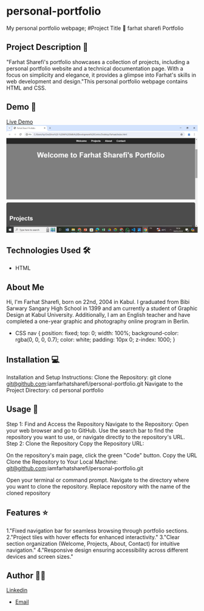 # personal-portfolio
My personal portfolio webpage;
#Project Title 🚀
farhat sharefi Portfolio

## Project Description 📝

"Farhat Sharefi's portfolio showcases a collection of projects, including a personal portfolio website and a technical documentation page. With a focus on simplicity and elegance, it provides a glimpse into Farhat's skills in web development and design."This personal portfolio webpage contains HTML and CSS.

## Demo 📸
[Live Demo]( https://iamfarhatsharefi.github.io/personal-portfolio/)
![Screenshot](./WhatsApp%20Image%202024-05-30%20at%2008.30.23_dbb175f2.jpg)

## Technologies Used 🛠️


- HTML
<section id="about">
    <h2>About Me</h2>
    <p>
      Hi, I'm Farhat Sharefi, born on 22nd, 2004 in Kabul. I graduated from Bibi Sarwary Sangary High School in 1399 
      and am currently a student of Graphic Design at Kabul University. Additionally, I am an English teacher and 
      have completed a one-year graphic and photography online program in Berlin.
    </p>
  </section>

- CSS
nav {
  position: fixed;
  top: 0;
  width: 100%;
  background-color: rgba(0, 0, 0, 0.7);
  color: white;
  padding: 10px 0;
  z-index: 1000;
}

## Installation 💻

Installation and Setup Instructions:
Clone the Repository:
git clone git@github.com:iamfarhatsharefi/personal-portfolio.git
Navigate to the Project Directory:
cd personal portfolio


## Usage 🎯

Step 1: Find and Access the Repository
Navigate to the Repository:
Open your web browser and go to GitHub.
Use the search bar to find the repository you want to use, or navigate directly to the repository's URL.
Step 2: Clone the Repository
Copy the Repository URL:

On the repository's main page, click the green "Code" button.
Copy the URL 
Clone the Repository to Your Local Machine:
git@github.com:iamfarhatsharefi/personal-portfolio.git

Open your terminal or command prompt.
Navigate to the directory where you want to clone the repository.
Replace repository with the name of the cloned repository

## Features ⭐
1."Fixed navigation bar for seamless browsing through portfolio sections.
2."Project tiles with hover effects for enhanced interactivity."
3."Clear section organization (Welcome, Projects, About, Contact) for intuitive navigation."
4."Responsive design ensuring accessibility across different devices and screen sizes."

## Author 👩‍💻
[Linkedin](https://www.linkedin.com/in/farhat-sharefi-13a101309?utm_source=share&utm_campaign=share_via&utm_content=profile&utm_medium=android_app)
- [Email](sharefifarhat@gmail.com)

